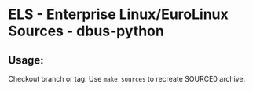 # ELS - Enterprise Linux/EuroLinux Sources - dbus-python
 
## Usage:
  Checkout branch or tag. Use `make sources` to recreate  SOURCE0 archive.
